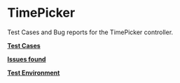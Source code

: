 # TimePicker
Test Cases and Bug reports for the TimePicker controller.

**[Test Cases](https://github.com/QualityAssuranceTeam/TimePicker/tree/master/TestCases)**

**[Issues found](https://github.com/QualityAssuranceTeam/TimePicker/issues)**

**[Test Environment](https://openui5.hana.ondemand.com/#/sample/sap.m.sample.TimePicker/preview)**